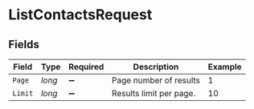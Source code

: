 # ListContactsRequest


## Fields

| Field                   | Type                    | Required                | Description             | Example                 |
| ----------------------- | ----------------------- | ----------------------- | ----------------------- | ----------------------- |
| `Page`                  | *long*                  | :heavy_minus_sign:      | Page number of results  | 1                       |
| `Limit`                 | *long*                  | :heavy_minus_sign:      | Results limit per page. | 10                      |